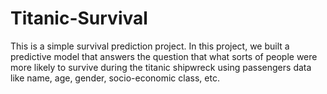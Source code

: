 # Titanic-Survival
This is a simple survival prediction project. 
In this project, we built a predictive model that answers the question that what sorts of people were more likely to survive during the titanic shipwreck using passengers data like name, age, gender, socio-economic class, etc.
